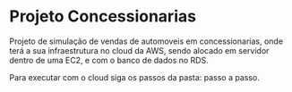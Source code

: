 <h1>Projeto Concessionarias</h1>

<p>Projeto de simulação de vendas de automoveis em concessionarias, onde terá a sua infraestrutura no cloud da AWS, sendo alocado em servidor dentro de uma EC2, e com o banco de dados no RDS.</p>


<p>Para executar com o cloud siga os passos da pasta: passo a passo.</p>